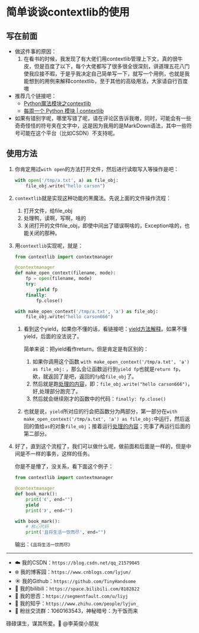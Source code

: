 # 简单谈谈contextlib的使用

## 写在前面

- 做这件事的原因：
  1. 在看书的时候，我发现了有大佬们用contextlib管理上下文，真的很牛皮，但是百度了以下，每个大佬都写了很多很全很深刻，讲道理五花八门使我应接不暇，于是乎我决定自己简单写一下，就写一个用例，也就是我能想到的用例来解释contextlib，至于其他的高级用法，大家请自行百度嗷
- 推荐几个链接吧：
  - [Python魔法模块之contextlib](https://www.cnblogs.com/pyspark/articles/8819803.html)
  - [每周一个 Python 模块 | contextlib](https://www.jianshu.com/p/94bc38e65fff)
- 如果有错别字呢，哪里写错了呢，请在评论区告诉我嗷，同时，可能会有一些奇奇怪怪的符号夹在文字中，这是因为我用的是MarkDown语法，其中一些符号可能在这个平台（比如CSDN）不支持呢。

## 使用方法

1. 你肯定用过`with open`的方法打开文件，然后进行读取写入等操作是吧：

   ```python
   with open('/tmp/a.txt', a) as file_obj:
       file_obj.write("hello carson")
   ```

2. `contextlib`就是实现这种功能的黑魔法。先说上面的文件操作流程：

   1. 打开文件，给file_obj
   2. 处理鸭，读啊，写啊，啥的
   3. 关闭打开的文件file_obj，即使中间出了错误啊啥的，Exception啥的，也能关闭的那种。

3. 用`contextlib`实现呢，就是：

   ```python
   from contextlib import contextmanager
   
   @contextmanager
   def make_open_context(filename, mode):
       fp = open(filename, mode)
       try:
           yield fp
       finally:
           fp.close()
   
   with make_open_context('/tmp/a.txt', 'a') as file_obj:
       file_obj.write("hello carson666")
   ```

   1. 看到这个yield，如果你不懂的话，看链接吧：[yield方法解释](https://blog.csdn.net/mieleizhi0522/article/details/82142856)。如果不懂yield，后面的没法说了。

      简单来说：把yield看作return，但是肯定是有区别的：

      1. 如果你调用这个函数 `with make_open_context('/tmp/a.txt', 'a') as file_obj:` ，那么会让函数运行到`yield fp`也就是`return fp`，欸，就返回了是吧，返回的`fp`给`file_obj`了。
      2. 然后就是跑<u>处理的内容</u>，即：`file_obj.write("hello carson666")`，好,处理部分跑完了。
      3. 然后就会继续刚才的函数中的代码：`finally: fp.close()`

   2. 也就是说，`yield`所对应的行会把函数分为两部分，第一部分在`with make_open_context('/tmp/a.txt', 'a') as file_obj:`中运行，然后返回的值给`as`的对象`file_obj`；接着运行<u>处理的内容</u>；完事了再运行后面的第二部分。

4. 好了，直到这个流程了，我们可以做什么呢，做前面和后面是一样的，但是中间是不一样的事务，这样的任务。

   你是不是懵了，没关系，看下面这个例子：

   ```python
   from contextlib import contextmanager
   
   @contextmanager
   def book_mark():
       print('《', end="")
       yield
       print('》', end="")
   
   with book_mark():
       # 核心代码
       print('且将生活一饮而尽', end="")
   ```

   输出：`《且将生活一饮而尽》`

---


- :cloud: 我的CSDN：`https://blog.csdn.net/qq_21579045`
- :snowflake: 我的博客园：`https://www.cnblogs.com/lyjun/`
- :sunny: 我的Github：`https://github.com/TinyHandsome`
- :rainbow: 我的bilibili：`https://space.bilibili.com/8182822`
- :avocado: 我的思否：`https://segmentfault.com/u/liyj`
- :tomato: 我的知乎：`https://www.zhihu.com/people/lyjun_`
- :penguin: 粉丝交流群：1060163543，神秘暗号：为干饭而来

碌碌谋生，谋其所爱。:ocean:              @李英俊小朋友
